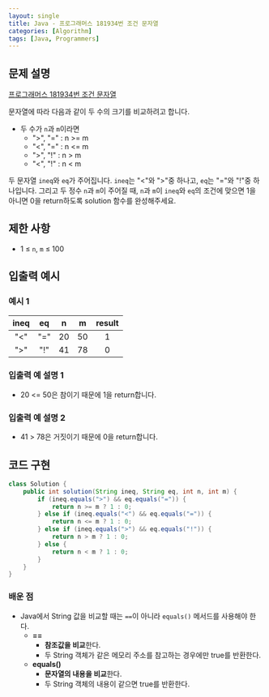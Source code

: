 ```yaml
---
layout: single
title: Java - 프로그래머스 181934번 조건 문자열
categories: [Algorithm]
tags: [Java, Programmers]
---
```


## 문제 설명
[프로그래머스 181934번 조건 문자열](https://school.programmers.co.kr/learn/courses/30/lessons/181934?language=java)

문자열에 따라 다음과 같이 두 수의 크기를 비교하려고 합니다.

* 두 수가 `n`과 `m`이라면
  * ">", "=" : n >= m
  * "<", "=" : n <= m
  * ">", "!" : n > m
  * "<", "!" : n < m

두 문자열 `ineq`와 `eq`가 주어집니다. `ineq`는 "<"와 ">"중 하나고, `eq`는 "="와 "!"중 하나입니다. 그리고 두 정수 `n`과 `m`이 주어질 때, `n`과 `m`이 `ineq`와 `eq`의 조건에 맞으면 1을 아니면 0을 return하도록 solution 함수를 완성해주세요.

## 제한 사항
- 1 ≤ `n`, `m` ≤ 100

## 입출력 예시

### 예시 1

| ineq  | eq  | n  | m | result |
|:--:|:--:|:--:|:-:|:------:|
| "<"  | "="  | 20  | 50 |   1    |
| ">" | "!" | 41 | 78 |   0    |

### 입출력 예 설명 1

* 20 <= 50은 참이기 때문에 1을 return합니다.

### 입출력 예 설명 2

* 41 > 78은 거짓이기 때문에 0을 return합니다.

## 코드 구현

```java
class Solution {
    public int solution(String ineq, String eq, int n, int m) {
        if (ineq.equals(">") && eq.equals("=")) {
            return n >= m ? 1 : 0;
        } else if (ineq.equals("<") && eq.equals("=")) {
            return n <= m ? 1 : 0;
        } else if (ineq.equals(">") && eq.equals("!")) {
            return n > m ? 1 : 0;
        } else {
            return n < m ? 1 : 0;
        }
    }
}
```

### 배운 점

* Java에서 String 값을 비교할 때는 `==`이 아니라 `equals()` 메서드를 사용해야 한다.
  * **==**
    * **참조값을 비교**한다.
    * 두 String 객체가 같은 메모리 주소를 참고하는 경우에만 true를 반환한다.
  * **equals()**
    * **문자열의 내용을 비교**한다.
    * 두 String 객체의 내용이 같으면 true를 반환한다.